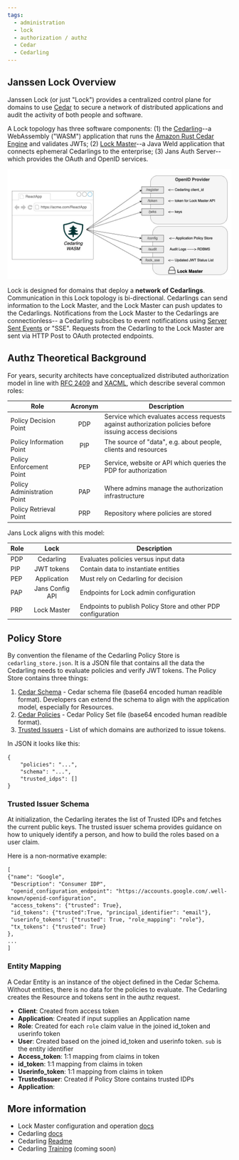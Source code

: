 ```yaml
---
tags:
  - administration
  - lock
  - authorization / authz
  - Cedar
  - Cedarling
---
```


## Janssen Lock Overview

Janssen Lock (or just "Lock") provides a centralized control plane for domains to use [Cedar](https://www.cedarpolicy.com/en) to secure a network of distributed applications and audit the activity of both people and software. 

A Lock topology has three software components: (1) the [Cedarling](./cedarling.md)--a WebAssembly 
("WASM") application that runs the [Amazon Rust Cedar Engine](https://github.com/cedar-policy/cedar) and 
validates JWTs; (2) [Lock Master](./lock-master.md)--a Java Weld application that connects ephemeral 
Cedarlings to the enterprise; (3) Jans Auth Server--which provides the OAuth and OpenID services. 

![](../../assets/lock-wasm-master-OP.jpg)

Lock is designed for domains that deploy a **network of Cedarlings**. Communication in this Lock topology 
is bi-directional. Cedarlings can send information to the Lock Master, and the Lock Master can push 
updates to the Cedarlings. Notifications from the Lock Master to the Cedarlings are connectionless--
a Cedarling subscibes to event notifications using 
[Server Sent Events](https://html.spec.whatwg.org/multipage/server-sent-events.html#server-sent-events) 
or "SSE". Requests from the Cedarling to the Lock Master are sent via HTTP Post to OAuth protected 
endpoints. 

## Authz Theoretical Background

For years, security architects have conceptualized distributed authorization model in line with
[RFC 2409](https://datatracker.ietf.org/doc/html/rfc2904#section-4.4)
and [XACML](https://docs.oasis-open.org/xacml/3.0/xacml-3.0-core-spec-cos01-en.html),
which describe several common roles:

| Role	| Acronym | Description |
| ----- | :--: | ----------- |
| Policy Decision Point	| PDP |  Service which evaluates access requests against authorization policies before issuing access decisions |
| Policy Information Point	| PIP | The source of "data", e.g. about people, clients and resources |
| Policy Enforcement Point	| PEP | Service, website or API which queries the PDP for authorization |
| Policy Administration Point	| PAP |  Where admins manage the authorization infrastructure |
| Policy Retrieval Point	| PRP | Repository where policies are stored |

Jans Lock aligns with this model:

| Role	| Lock | Description |
| ----- | :--: | ----------- |
| PDP	| Cedarling	| Evaluates policies versus input data |
| PIP	| JWT tokens | Contain data to instantiate entities |
| PEP	| Application | Must rely on Cedarling for decision |
| PAP	| Jans Config API | Endpoints for Lock admin configuration |
| PRP	| Lock Master | Endpoints to publish Policy Store and other PDP configuration |

## Policy Store

By convention the filename of the Cedarling Policy Store is `cedarling_store.json`. It is a JSON 
file that contains all the data the Cedarling needs to evaluate policies and verify JWT tokens.
The Policy Store contains three things:

1. [Cedar Schema](https://docs.cedarpolicy.com/schema/schema.html) - Cedar schema file (base64 encoded human readible format). Developers can extend the schema to align with the application model, especially for Resources. 
2. [Cedar Policies](https://docs.cedarpolicy.com/policies/syntax-policy.html) - Cedar Policy Set file (base64 encoded human readible format).
3. [Trusted Issuers](.) - List of which domains are authorized to issue tokens.

In JSON it looks like this: 

```
{
    "policies": "...",
    "schema": "...",
    "trusted_idps": []
}
```

### Trusted Issuer Schema

At initialization, the Cedarling iterates the list of Trusted IDPs and fetches the current public
keys. The trusted issuer schema provides guidance on how to uniquely identify a person, and how
to build the roles based on a user claim.

Here is a non-normative example: 

```
[
{"name": "Google", 
 "Description": "Consumer IDP", 
 "openid_configuration_endpoint": "https://accounts.google.com/.well-known/openid-configuration",
 "access_tokens": {"trusted": True}, 
 "id_tokens": {"trusted":True, "principal_identifier": "email"},
 "userinfo_tokens": {"trusted": True, "role_mapping": "role"},  
 "tx_tokens": {"trusted": True}
},
...
]
```

### Entity Mapping 

A Cedar Entity is an instance of the object defined in the Cedar Schema.  Without entities, there 
is no data for the policies to evaluate. The Cedarling creates the Resource and tokens sent in the 
authz request. 

* **Client**: Created from access token 
* **Application**: Created if input supplies an Application name
* **Role**: Created for each `role` claim value in the joined id_token and userinfo token
* **User**: Created based on the joined id_token and userinfo token. `sub` is the entity identifier
* **Access_token**: 1:1 mapping from claims in token
* **id_token**: 1:1 mapping from claims in token
* **Userinfo_token**: 1:1 mapping from claims in token
* **TrustedIssuer**: Created if Policy Store contains trusted IDPs
* **Application**: 

## More information

* Lock Master configuration and operation [docs](./lock-master.md) 
* Cedarling [docs](./cedarling.md)
* Cedarling [Readme](https://github.com/JanssenProject/jans/blob/main/jans-lock/cedarling/README.md)
* Cedarling [Training](.) (coming soon)


